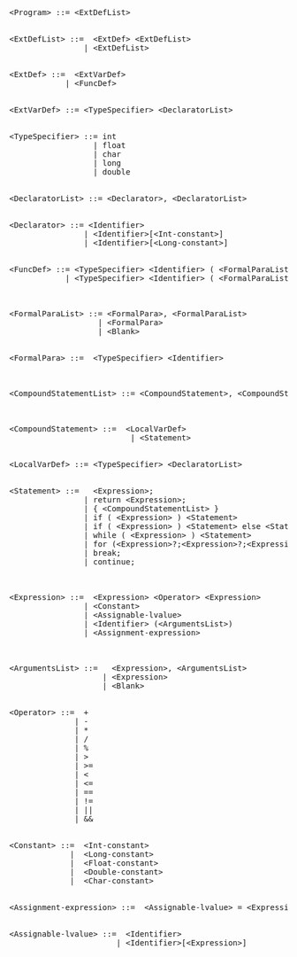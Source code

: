 <pre>

&lt;Program&gt; ::= &lt;ExtDefList&gt;


&lt;ExtDefList&gt; ::=  &lt;ExtDef&gt; &lt;ExtDefList&gt; 
                | &lt;ExtDefList&gt;


&lt;ExtDef&gt; ::=  &lt;ExtVarDef&gt; 
            | &lt;FuncDef&gt;


&lt;ExtVarDef&gt; ::= &lt;TypeSpecifier&gt; &lt;DeclaratorList&gt;


&lt;TypeSpecifier&gt; ::= int 
                  | float 
                  | char 
                  | long 
                  | double


&lt;DeclaratorList&gt; ::= &lt;Declarator&gt;, &lt;DeclaratorList&gt;


&lt;Declarator&gt; ::= &lt;Identifier&gt; 
                | &lt;Identifier&gt;[&lt;Int-constant&gt;]
                | &lt;Identifier&gt;[&lt;Long-constant&gt;]


&lt;FuncDef&gt; ::= &lt;TypeSpecifier&gt; &lt;Identifier&gt; ( &lt;FormalParaList&gt; ) { &lt;CompoundStatementList&gt; }
            | &lt;TypeSpecifier&gt; &lt;Identifier&gt; ( &lt;FormalParaList&gt; );
          
          
          
&lt;FormalParaList&gt; ::= &lt;FormalPara&gt;, &lt;FormalParaList&gt; 
                   | &lt;FormalPara&gt; 
                   | &lt;Blank&gt;


&lt;FormalPara&gt; ::=  &lt;TypeSpecifier&gt; &lt;Identifier&gt;



&lt;CompoundStatementList&gt; ::= &lt;CompoundStatement&gt;, &lt;CompoundStatementList&gt;



&lt;CompoundStatement&gt; ::=  &lt;LocalVarDef&gt; 
                          | &lt;Statement&gt; 


&lt;LocalVarDef&gt; ::= &lt;TypeSpecifier&gt; &lt;DeclaratorList&gt;


&lt;Statement&gt; ::=   &lt;Expression&gt;; 
                | return &lt;Expression&gt;; 
                | { &lt;CompoundStatementList&gt; }
                | if ( &lt;Expression&gt; ) &lt;Statement&gt; 
                | if ( &lt;Expression&gt; ) &lt;Statement&gt; else &lt;Statement&gt;
                | while ( &lt;Expression&gt; ) &lt;Statement&gt;
                | for (&lt;Expression&gt;?;&lt;Expression&gt;?;&lt;Expression&gt;?) &lt;Statement&gt;
                | break;
                | continue;
             
             
                
&lt;Expression&gt; ::=  &lt;Expression&gt; &lt;Operator&gt; &lt;Expression&gt; 
                | &lt;Constant&gt; 
                | &lt;Assignable-lvalue&gt; 
                | &lt;Identifier&gt; (&lt;ArgumentsList&gt;)
                | &lt;Assignment-expression&gt;



&lt;ArgumentsList&gt; ::=   &lt;Expression&gt;, &lt;ArgumentsList&gt; 
                    | &lt;Expression&gt; 
                    | &lt;Blank&gt;


&lt;Operator&gt; ::=  + 
              | - 
              | * 
              | / 
              | %
              | > 
              | >= 
              | < 
              | <= 
              | == 
              | != 
              | || 
              | &&


&lt;Constant&gt; ::=  &lt;Int-constant&gt; 
             |  &lt;Long-constant&gt; 
             |  &lt;Float-constant&gt; 
             |  &lt;Double-constant&gt; 
             |  &lt;Char-constant&gt; 


&lt;Assignment-expression&gt; ::=  &lt;Assignable-lvalue&gt; = &lt;Expression&gt;
                            
                            
&lt;Assignable-lvalue&gt; ::=  &lt;Identifier&gt;
                       | &lt;Identifier&gt;[&lt;Expression&gt;]
               

</pre>



